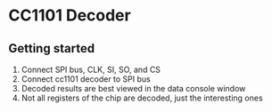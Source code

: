 
  # CC1101 Decoder
  
## Getting started

1. Connect SPI bus, CLK, SI, SO, and CS
2. Connect cc1101 decoder to SPI bus
3. Decoded results are best viewed in the data console window
4. Not all registers of the chip are decoded, just the interesting ones

  